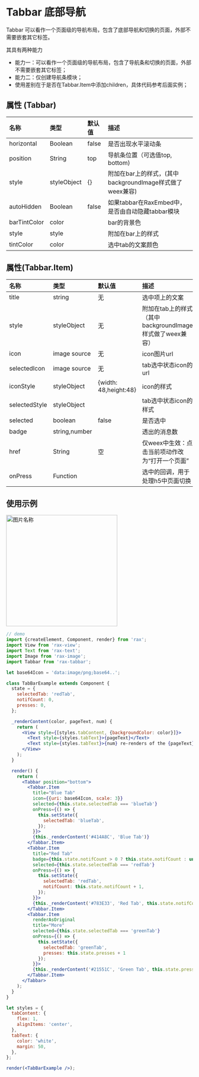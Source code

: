 # Tabbar 底部导航

Tabbar 可以看作一个页面级的导航布局，包含了底部导航和切换的页面，外部不需要嵌套其它标签。

其具有两种能力 

- 能力一：可以看作一个页面级的导航布局，包含了导航条和切换的页面，外部不需要嵌套其它标签；
- 能力二：仅创建导航条模块；
- 使用差别在于是否在Tabbar.Item中添加children，具体代码参考后面实例；

## 属性 (Tabbar)

| 名称           | 类型          | 默认值   | 描述                                       |
| :----------- | :---------- | :---- | :--------------------------------------- |
| horizontal   | Boolean     | false | 是否出现水平滚动条                                |
| position     | String      | top   | 导航条位置（可选值top, bottom)                    |
| style        | styleObject | {}    | 附加在bar上的样式，(其中backgroundImage样式做了weex兼容) |
| autoHidden   | Boolean     | false | 如果tabbar在RaxEmbed中，是否由自动隐藏tabbar模块       |
| barTintColor | color       |       | bar的背景色                                  |
| style        | style       |       | 附加在bar上的样式                               |
| tintColor    | color       |       | 选中tab的文案颜色                               |

## 属性(Tabbar.Item)

| 名称            | 类型            | 默认值                   | 描述                                      |
| :------------ | :------------ | :-------------------- | :-------------------------------------- |
| title         | string        | 无                     | 选中项上的文案                                 |
| style         | styleObject   | 无                     | 附加在tab上的样式（其中backgroundImage样式做了weex兼容） |
| icon          | image source  | 无                     | icon图片url                               |
| selectedIcon  | image source  | 无                     | tab选中状态icon的url                         |
| iconStyle     | styleObject   | {width: 48,height:48} | icon的样式                                 |
| selectedStyle | styleObject   |                       | tab选中状态icon的样式                          |
| selected      | boolean       | false                 | 是否选中                                    |
| badge         | string,number |                       | 透出的消息数                                  |
| href          | String        | 空                     | 仅weex中生效：点击当前项动作改为“打开一个页面”              |
| onPress       | Function      |                       | 选中的回调，用于处理h5中页面切换                       |

## 使用示例

<img src="https://img.alicdn.com/tps/TB1ZqDcKVXXXXb0XFXXXXXXXXXX-392-703.gif" height = "300" alt="图片名称" align=center />

```jsx
// demo
import {createElement, Component, render} from 'rax';
import View from 'rax-view';
import Text from 'rax-text';
import Image from 'rax-image';
import Tabbar from 'rax-tabbar';

let base64Icon = 'data:image/png;base64..';

class TabBarExample extends Component {
  state = {
    selectedTab: 'redTab',
    notifCount: 0,
    presses: 0,
  };

  _renderContent(color, pageText, num) {
    return (
      <View style={[styles.tabContent, {backgroundColor: color}]}>
        <Text style={styles.tabText}>{pageText}</Text>
        <Text style={styles.tabText}>{num} re-renders of the {pageText}</Text>
      </View>
    );
  }

  render() {
    return (
      <Tabbar position="bottom">
        <Tabbar.Item
          title="Blue Tab"
          icon={{uri: base64Icon, scale: 3}}
          selected={this.state.selectedTab === 'blueTab'}
          onPress={() => {
            this.setState({
              selectedTab: 'blueTab',
            });
          }}>
          {this._renderContent('#414A8C', 'Blue Tab')}
        </Tabbar.Item>
        <Tabbar.Item
          title="Red Tab"
          badge={this.state.notifCount > 0 ? this.state.notifCount : undefined}
          selected={this.state.selectedTab === 'redTab'}
          onPress={() => {
            this.setState({
              selectedTab: 'redTab',
              notifCount: this.state.notifCount + 1,
            });
          }}>
          {this._renderContent('#783E33', 'Red Tab', this.state.notifCount)}
        </Tabbar.Item>
        <Tabbar.Item
          renderAsOriginal
          title="More"
          selected={this.state.selectedTab === 'greenTab'}
          onPress={() => {
            this.setState({
              selectedTab: 'greenTab',
              presses: this.state.presses + 1
            });
          }}>
          {this._renderContent('#21551C', 'Green Tab', this.state.presses)}
        </Tabbar.Item>
      </Tabbar>
    );
  }
}

let styles = {
  tabContent: {
    flex: 1,
    alignItems: 'center',
  },
  tabText: {
    color: 'white',
    margin: 50,
  },
};

render(<TabBarExample />);
```
